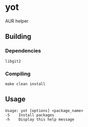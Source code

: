 # yot

AUR helper

## Building

### Dependencies

```
libgit2
```

### Compiling

```
make clean install
```

## Usage
```
Usage: yot [options] <package_name>
-S    Install packages
-h    Display this help message
```
